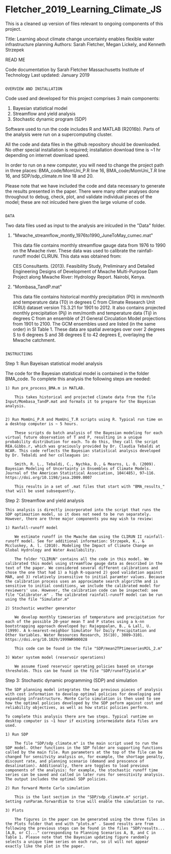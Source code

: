 # Fletcher_2019_Learning_Climate_JS
This is a cleaned up version of files relevant to ongoing components of this project.

Title: Learning about climate change uncertainty enables flexible water infrastructure planning
Authors: Sarah Fletcher, Megan Lickely, and Kenneth Strzepek

READ ME

Code documentation by Sarah Fletcher
Massachusetts Institute of Technology
Last updated: January 2019


~~~~~~~~~~~~~~~~~~~~~~~~~~~~~~~~~~~~~~~~~~~~~~~~~~~~~~~~~~~~~~~~~~~~~~~~~~~~~~~~~~~~~~~~~

OVERVIEW AND INSTALLATION

~~~~~~~~~~~~~~~~~~~~~~~~~~~~~~~~~~~~~~~~~~~~~~~~~~~~~~~~~~~~~~~~~~~~~~~~~~~~~~~~~~~~~~~~~


Code used and developed for this project comprises 3 main components:

1) Bayesian statistical model
3) Streamflow and yield analysis
3) Stochastic dynamic program (SDP)

Software used to run the code includes R and MATLAB (R2016b). Parts of the analysis were run on a supercomputing cluster.

All the code and data files in the github repository should be downloaded. No other special installation is required; installation download time is ~1 hr depending on internet download speed. 

In order to run on a new computer, you will need to change the project path in three places: BMA_code/MomUni_P.R line 16, BMA_code/MomUni_T.R line 16, and SDP/sdp_climate.m line 18 and 20. 

Please note that we have included the code and data necessary to generate the results presented in the paper. There were many other analyses done throughout to debug, check, plot, and validate individual pieces of the model; these are not inlcuded here given the large volume of code. 



~~~~~~~~~~~~~~~~~~~~~~~~~~~~~~~~~~~~~~~~~~~~~~~~~~~~~~~~~~~~~~~~~~~~~~~~~~~~~~~~~~~~~~~~~~

DATA

~~~~~~~~~~~~~~~~~~~~~~~~~~~~~~~~~~~~~~~~~~~~~~~~~~~~~~~~~~~~~~~~~~~~~~~~~~~~~~~~~~~~~~~~~~


Two data files used as input to the analysis are inlcuded in the "Data" folder.

1) "Mwache_streamflow_montly_1976to1990_JuneToMay_cumec.mat" 

	This data file contains monthly streamflow gauge data from 1976 to 1990 on the Mwache river.  These data was used to calibrate the rainfall-runoff model CLIRUN. This data was obtained from: 

	CES Consultants. (2013). Feasibility Study, Preliminary and Detailed Engineering Designs of Development of Mwache Multi-Purpose Dam Project along Mwache River: Hydrology Report. Nairobi, Kenya.


2) "Mombasa_TandP.mat"

	This data file contains historical monthly precipitation (P0) in mm/month and temperature data (T0) in degrees C from Climate Research Unit (CRU) dataset version TS.3.21 for 1901 to 2012. It also contains projected monthly precipitation (Pij) in mm/month and temperature data (Tij) in degrees C from an ensemble of 21 General Circulation Model projections from 1901 to 2100. The GCM ensembles used are listed (in the same order) in SI Table 1. These data are spatial averages over over 2 degrees S to 6 degrees S and 38 degrees E to 42 degrees E, overlaying the Mwache catchment.


~~~~~~~~~~~~~~~~~~~~~~~~~~~~~~~~~~~~~~~~~~~~~~~~~~~~~~~~~~~~~~~~~~~~~~~~~~~~~~~~~~~~~~~~~~~

INSTRUCTIONS

~~~~~~~~~~~~~~~~~~~~~~~~~~~~~~~~~~~~~~~~~~~~~~~~~~~~~~~~~~~~~~~~~~~~~~~~~~~~~~~~~~~~~~~~~~~


Step 1: Run Bayeisan statistical model analysis

The code for the Bayesian statistical model is contained in the folder BMA_code. 
To complete this analysis the following steps are needed:

	1) Run pre_process_BMA.m in MATLAB. 

		This takes historical and projected climate data from the file Input/Mombasa_TandP.mat and formats it to prepare for the Bayeisan analysis.


	2) Run MomUni_P.R and MomUni_T.R scripts using R. Typical run time on a desktop computer is ~ 5 hours. 
	
		These scripts do batch analysis of the Bayesian modeling for each virtual future observation of T and P, resulting in a unique probability distribution for each. To do this, they call the script REA.Gibbs.r, which was graciously provided by Dr. Claudia Tebaldi at NCAR. This code reflects the Bayesian statistical analysis developed by Dr. Tebaldi and her colleagues in:

		Smith, R. L., Tebaldi, C., Nychka, D., & Mearns, L. O. (2009). Bayesian Modeling of Uncertainty in Ensembles of Climate Models. Journal of the American Statistical Association, 104(485), 97–116. https://doi.org/10.1198/jasa.2009.0007

		This results in a set of .mat files that start with "BMA_results_"  that will be used subsequently.



Step 2: Streamflow and yield analysis

	This analysis is directly incorporated into the script that runs the SDP optimaztion model, so it does not need to be run separately. However, there are three major components you may wish to review:

	1) Ranfall-runoff model

		We estimate runoff in the Mwache dam using the CLIRUN II rainfall-runoff model. See for additional information: Strzepek, K., & Mccluskey, A. l. (2010). Modeling the Impact of Climate Change on Global Hydrology and Water Availability.

		The folder "CLIRUN" contains all the code in this model. We calibrated this model using streamflow gauge data as described in the text of the paper. We considered several different calibrations and chose the one that had 1) a high R-squared 2) good validation against MAR, and 3) relatively insensitive to initial paramter values. Because the calibration process uses an approximate search algorithm and is sensitive to initial conditions, we include the calibrated model for reviewers' use. However, the calibration code can be inspected: see file "Calibrator.m" . The calibrated rainfall-runoff model can be run using the file "Simulator.m"

	2) Stochastic weather generator

		We develop monthly timeseries of temperature and precipitation for each of the possible 20-year mean T and P states using a k-nn bootstrapping approach developed by: Rajagopalan, B., & Lall, U. (1999). A k-nearest-neighbor Simulator for Daily Precipitation and Other Variables. Water Resources Research, 35(10), 3089–3101. https://doi.org/10.1029/1999WR900028

		This code can be found in the file "SDP/mean2TPtimeseriesMJL_2.m"

	3) Water system model (reservoir operations)

		We assume fixed reservoir operating policies based on storage thresholds. This can be found in the file "SDP/runoff2yield.m"


Step 3: Stochastic dynamic programming (SDP) and simulation

	The SDP planning model integrates the two previous pieces of analysis with cost information to develop optimal policies for developing and expanding infrastructure. Monte Carlo simulation is then used to see how the optimal policies developed by the SDP peform against cost and reliability objectives, as well as how static policies perform. 

	To complete this analysis there are two steps. Typical runtime on desktop computer is ~1 hour if existing intermeidate data files are used. 

	1) Run SDP

		The file "SDP/sdp_climate.m" is the main script used to run the SDP model. Other functions in the SDP folder are supporting functions called by the main file. Run parameters at the top of the file can be changed for sensitvity analysis on, for example, the shortage penalty, discount rate, and planning scenario (demand and prescence of desalination). Additionally, there are toggles to load previous components of the analysis: for example, the stochastic runoff time series can be saved and called in later runs for sensitivity analysis. The output includes the optimal SDP policies.

	2) Run forward Monte Carlo simulation

		This is the last section in the "SDP/sdp_climate.m" script. Setting runParam.forwardSim to true will enable the simulation to run.

	3) Plots

		The figures in the paper can be generated using the three files in the Plots folder that end with "plots.m" . Saved results are from following the previous steps can be found in the files "SDP/results...[A,B, or C]..." corresponding to Planning Scenarios A, B, and C in Table 1. Please note that the Bayesian updating figure randomly selects a unique time series on each run, so it will not appear exactly like the plot in the paper. 










